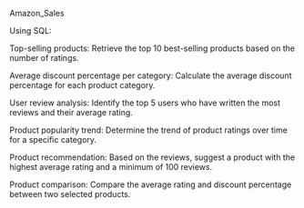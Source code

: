Amazon_Sales

Using SQL:

Top-selling products: Retrieve the top 10 best-selling products based on the number of ratings.

Average discount percentage per category: Calculate the average discount percentage for each product category.

User review analysis: Identify the top 5 users who have written the most reviews and their average rating.

Product popularity trend: Determine the trend of product ratings over time for a specific category.


Product recommendation: Based on the reviews, suggest a product with the highest average rating and a minimum of 100 reviews.

Product comparison: Compare the average rating and discount percentage between two selected products.
